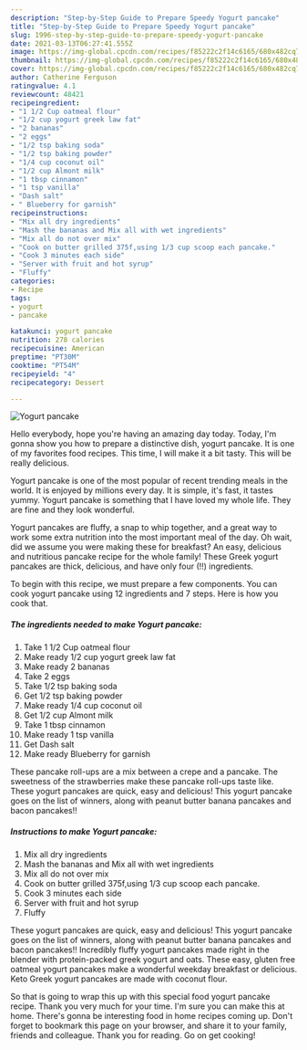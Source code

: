 ```yaml
---
description: "Step-by-Step Guide to Prepare Speedy Yogurt pancake"
title: "Step-by-Step Guide to Prepare Speedy Yogurt pancake"
slug: 1996-step-by-step-guide-to-prepare-speedy-yogurt-pancake
date: 2021-03-13T06:27:41.555Z
image: https://img-global.cpcdn.com/recipes/f85222c2f14c6165/680x482cq70/yogurt-pancake-recipe-main-photo.jpg
thumbnail: https://img-global.cpcdn.com/recipes/f85222c2f14c6165/680x482cq70/yogurt-pancake-recipe-main-photo.jpg
cover: https://img-global.cpcdn.com/recipes/f85222c2f14c6165/680x482cq70/yogurt-pancake-recipe-main-photo.jpg
author: Catherine Ferguson
ratingvalue: 4.1
reviewcount: 48421
recipeingredient:
- "1 1/2 Cup oatmeal flour"
- "1/2 cup yogurt greek law fat"
- "2 bananas"
- "2 eggs"
- "1/2 tsp baking soda"
- "1/2 tsp baking powder"
- "1/4 cup coconut oil"
- "1/2 cup Almont milk"
- "1 tbsp cinnamon"
- "1 tsp vanilla"
- "Dash salt"
- " Blueberry for garnish"
recipeinstructions:
- "Mix all dry ingredients"
- "Mash the bananas and Mix all with wet ingredients"
- "Mix all do not over mix"
- "Cook on butter grilled 375f,using 1/3 cup scoop each pancake."
- "Cook 3 minutes each side"
- "Server with fruit and hot syrup"
- "Fluffy"
categories:
- Recipe
tags:
- yogurt
- pancake

katakunci: yogurt pancake 
nutrition: 278 calories
recipecuisine: American
preptime: "PT30M"
cooktime: "PT54M"
recipeyield: "4"
recipecategory: Dessert

---
```



![Yogurt pancake](https://img-global.cpcdn.com/recipes/f85222c2f14c6165/680x482cq70/yogurt-pancake-recipe-main-photo.jpg)

Hello everybody, hope you're having an amazing day today. Today, I'm gonna show you how to prepare a distinctive dish, yogurt pancake. It is one of my favorites food recipes. This time, I will make it a bit tasty. This will be really delicious.

Yogurt pancake is one of the most popular of recent trending meals in the world. It is enjoyed by millions every day. It is simple, it's fast, it tastes yummy. Yogurt pancake is something that I have loved my whole life. They are fine and they look wonderful.

Yogurt pancakes are fluffy, a snap to whip together, and a great way to work some extra nutrition into the most important meal of the day. Oh wait, did we assume you were making these for breakfast? An easy, delicious and nutritious pancake recipe for the whole family! These Greek yogurt pancakes are thick, delicious, and have only four (!!) ingredients.


To begin with this recipe, we must prepare a few components. You can cook yogurt pancake using 12 ingredients and 7 steps. Here is how you cook that.

<!--inarticleads1-->

##### The ingredients needed to make Yogurt pancake:

1. Take 1 1/2 Cup oatmeal flour
1. Make ready 1/2 cup yogurt greek law fat
1. Make ready 2 bananas
1. Take 2 eggs
1. Take 1/2 tsp baking soda
1. Get 1/2 tsp baking powder
1. Make ready 1/4 cup coconut oil
1. Get 1/2 cup Almont milk
1. Take 1 tbsp cinnamon
1. Make ready 1 tsp vanilla
1. Get Dash salt
1. Make ready  Blueberry for garnish


These pancake roll-ups are a mix between a crepe and a pancake. The sweetness of the strawberries make these pancake roll-ups taste like. These yogurt pancakes are quick, easy and delicious! This yogurt pancake goes on the list of winners, along with peanut butter banana pancakes and bacon pancakes!! 

<!--inarticleads2-->

##### Instructions to make Yogurt pancake:

1. Mix all dry ingredients
1. Mash the bananas and Mix all with wet ingredients
1. Mix all do not over mix
1. Cook on butter grilled 375f,using 1/3 cup scoop each pancake.
1. Cook 3 minutes each side
1. Server with fruit and hot syrup
1. Fluffy


These yogurt pancakes are quick, easy and delicious! This yogurt pancake goes on the list of winners, along with peanut butter banana pancakes and bacon pancakes!! Incredibly fluffy yogurt pancakes made right in the blender with protein-packed greek yogurt and oats. These easy, gluten free oatmeal yogurt pancakes make a wonderful weekday breakfast or delicious. Keto Greek yogurt pancakes are made with coconut flour. 

So that is going to wrap this up with this special food yogurt pancake recipe. Thank you very much for your time. I'm sure you can make this at home. There's gonna be interesting food in home recipes coming up. Don't forget to bookmark this page on your browser, and share it to your family, friends and colleague. Thank you for reading. Go on get cooking!
